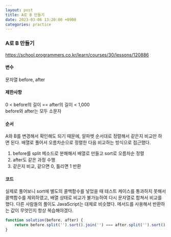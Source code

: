 ```yaml
---
layout: post
title: A로 B 만들기
date: 2023-03-06 13:20:00 +0900
categories: practice
---
```

### A로 B 만들기    
https://school.programmers.co.kr/learn/courses/30/lessons/120886    
    
#### 변수    
문자열 before, after    
    
#### 제한사항    
0 < before의 길이 == after의 길이 < 1,000    
before와 after는 모두 소문자    
    
#### 순서    
A와 B를 변경해서 확인해도 되기 때문에, 알파벳 순서대로 정렬해서 같은지 비교만 하면 된다. 배열로 풀어서 오름차순으로 정렬한 다음 비교하는 방식으로 접근했다.    
1. before를 split 메소드로 분해해서 배열로 만들고 sort로 오름차순 정렬    
2. after도 같은 과정 수행    
3. 같은지 비교, 같으면 0, 틀리면 1 반환    
    
#### 코드    
실제로 풀어보니 sort에 별도의 콜백함수를 넣었을 때 테스트 케이스를 통과하지 못해서 콜백함수를 제외하였고, 배열 상태로 비교가 불가능하여 다시 문자열로 합쳐서 비교를 했다. 다른 사람들의 풀이도 JavaScript는 대체로 비슷했다. 메서드를 사용해서 반환하는 값이 무엇인지 항상 복습해야겠다.    
```JavaScript
function solution(before, after) {
    return before.split('').sort().join('') === after.split('').sort().join('') ? 1 : 0;
}
```